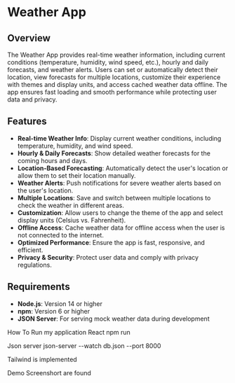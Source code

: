 # Weather App

## Overview

The Weather App provides real-time weather information, including current conditions (temperature, humidity, wind speed, etc.), hourly and daily forecasts, and weather alerts. Users can set or automatically detect their location, view forecasts for multiple locations, customize their experience with themes and display units, and access cached weather data offline. The app ensures fast loading and smooth performance while protecting user data and privacy.

## Features

- **Real-time Weather Info**: Display current weather conditions, including temperature, humidity, and wind speed.
- **Hourly & Daily Forecasts**: Show detailed weather forecasts for the coming hours and days.
- **Location-Based Forecasting**: Automatically detect the user's location or allow them to set their location manually.
- **Weather Alerts**: Push notifications for severe weather alerts based on the user's location.
- **Multiple Locations**: Save and switch between multiple locations to check the weather in different areas.
- **Customization**: Allow users to change the theme of the app and select display units (Celsius vs. Fahrenheit).
- **Offline Access**: Cache weather data for offline access when the user is not connected to the internet.
- **Optimized Performance**: Ensure the app is fast, responsive, and efficient.
- **Privacy & Security**: Protect user data and comply with privacy regulations.

## Requirements

- **Node.js**: Version 14 or higher
- **npm**: Version 6 or higher
- **JSON Server**: For serving mock weather data during development

How To Run my application
React
npm run

Json server
json-server --watch db.json --port 8000

Tailwind is implemented


Demo Screenshort are found
